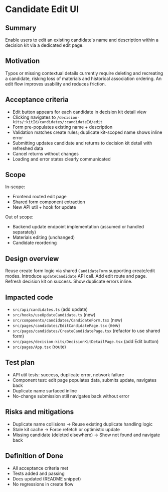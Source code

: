 # Candidate Edit UI

## Summary

Enable users to edit an existing candidate's name and description within a decision kit via a dedicated edit page.

## Motivation

Typos or missing contextual details currently require deleting and recreating a candidate, risking loss of materials and historical association ordering. An edit flow improves usability and reduces friction.

## Acceptance criteria

- Edit button appears for each candidate in decision kit detail view
- Clicking navigates to `/decision-kits/:kitId/candidates/:candidateId/edit`
- Form pre-populates existing name + description
- Validation matches create rules; duplicate kit-scoped name shows inline error
- Submitting updates candidate and returns to decision kit detail with refreshed data
- Cancel returns without changes
- Loading and error states clearly communicated

## Scope

In-scope:

- Frontend routed edit page
- Shared form component extraction
- New API util + hook for update

Out of scope:

- Backend update endpoint implementation (assumed or handled separately)
- Materials editing (unchanged)
- Candidate reordering

## Design overview

Reuse create form logic via shared `CandidateForm` supporting create/edit modes. Introduce `updateCandidate` API call. Add edit route and page. Refresh decision kit on success. Show duplicate errors inline.

## Impacted code

- `src/api/candidates.ts` (add update)
- `src/hooks/useUpdateCandidate.ts` (new)
- `src/components/candidates/CandidateForm.tsx` (new)
- `src/pages/candidates/EditCandidatePage.tsx` (new)
- `src/pages/candidates/CreateCandidatePage.tsx` (refactor to use shared form)
- `src/pages/decision-kits/DecisionKitDetailPage.tsx` (add Edit button)
- `src/pages/App.tsx` (route)

## Test plan

- API util tests: success, duplicate error, network failure
- Component test: edit page populates data, submits update, navigates back
- Duplicate name surfaced inline
- No-change submission still navigates back without error

## Risks and mitigations

- Duplicate name collisions -> Reuse existing duplicate handling logic
- Stale kit cache -> Force refetch or optimistic update
- Missing candidate (deleted elsewhere) -> Show not found and navigate back

## Definition of Done

- All acceptance criteria met
- Tests added and passing
- Docs updated (README snippet)
- No regressions in create flow
